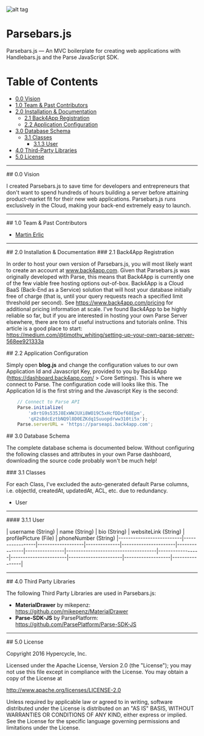 ![alt tag](http://www.martinerlic.com/parsebars/images/parsebars-banner.png)

# Parsebars.js
Parsebars.js — An MVC boilerplate for creating web applications with Handlebars.js and the Parse JavaScript SDK.

# Table of Contents  
* [0.0 Vision](#vision)
* [1.0 Team & Past Contributors](#team)
* [2.0 Installation & Documentation](#installation)
  * [2.1 Back4App Registration](#back4app)
  * [2.2 Application Configuration](#config)
* [3.0 Database Schema](#schema)
  * [3.1 Classes](#classes)
    * [3.1.3 User](#user)
* [4.0 Third-Party Libraries](#libs)
* [5.0 License](#license)

<hr>

<a name="vision"/>
## 0.0 Vision

I created Parsebars.js to save time for developers and entrepreneurs that don't want to spend hundreds of hours building a server before attaining product-market fit for their new web applications. Parsebars.js runs exclusively in the Cloud, making your back-end extremely easy to launch.

<hr>

<a name="team"/>
## 1.0 Team & Past Contributors

* <a href="https://github.com/santafebound/">Martin Erlic</a>

<hr>

<a name="installation"/>
## 2.0 Installation & Documentation

<a name="back4app"/>
### 2.1 Back4App Registration

In order to host your own version of Parsebars.js, you will most likely want to create an account at www.back4app.com. Given that Parsebars.js was originally developed with Parse, this means that Back4App is currently one of the few viable free hosting options out-of-box. Back4App is a Cloud BaaS (Back-End as a Service) solution that will host your database initially free of charge (that is, until your query requests reach a specified limit threshold per second). See https://www.back4app.com/pricing for additional pricing information at scale. I've found Back4App to be highly reliable so far, but if you are interested in hosting your own Parse Server elsewhere, there are tons of useful instructions and tutorials online. This article is a good place to start: https://medium.com/@timothy_whiting/setting-up-your-own-parse-server-568ee921333a

<a name="config"/>
## 2.2 Application Configuration

Simply open **blog.js** and change the configuration values to our own Application Id and Javascript Key, provided to you by Back4App (https://dashboard.back4app.com/ > Core Settings). This is where we connect to Parse. The configuration code will looks like this. The Application Id is the first string and the Javascript Key is the second:

```javascript
    // Connect to Parse API
    Parse.initialize(
        'x0rtG9s535J8ExWWJUXi8WO19C5xHcfDDef68Epm',
        'qX2sBdcEztbNQ9l8D0EZKdq1Suuopdrww310ti5x');
    Parse.serverURL = 'https://parseapi.back4app.com';
 ```

<a name="schema"/>
## 3.0 Database Schema

The complete database schema is documented below. Without configuring the following classes and attributes in your own Parse dashboard, downloading the source code probably won't be much help!

<a name="classes"/>
### 3.1 Classes

For each Class, I've excluded the auto-generated default Parse columns, i.e. objectId, createdAt, updatedAt, ACL, etc. due to redundancy.

* User

<hr>

<a name="user"/>
#### 3.1.1 User

| username (String) | name (String) | bio (String) | websiteLink (String) | profilePicture (File) | phoneNumber (String)
|--------------------------|-----------------|-------------------|--------------|----------------------|---------------|----------------|-------------------------------------|-----------------|-----------------------|----------------------|-------------------|----------------|

<hr>

<a name="libs"/>
## 4.0 Third Party Libraries

The following Third Party Libraries are used in Parsebars.js:

- **MaterialDrawer** by mikepenz: https://github.com/mikepenz/MaterialDrawer
- **Parse-SDK-JS** by ParsePlatform: https://github.com/ParsePlatform/Parse-SDK-JS

<hr>

<a name="license"/>
## 5.0 License

Copyright 2016 Hypercycle, Inc.

Licensed under the Apache License, Version 2.0 (the "License");
you may not use this file except in compliance with the License.
You may obtain a copy of the License at

   http://www.apache.org/licenses/LICENSE-2.0

Unless required by applicable law or agreed to in writing, software
distributed under the License is distributed on an "AS IS" BASIS,
WITHOUT WARRANTIES OR CONDITIONS OF ANY KIND, either express or implied.
See the License for the specific language governing permissions and
limitations under the License.
